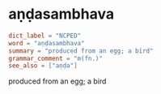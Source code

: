 # aṇḍasambhava

``` toml
dict_label = "NCPED"
word = "aṇḍasambhava"
summary = "produced from an egg; a bird"
grammar_comment = "m(fn.)"
see_also = ["aṇḍa"]
```

produced from an egg; a bird

